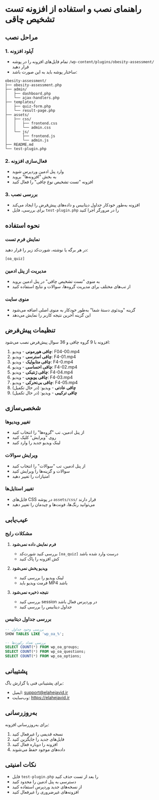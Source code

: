 # راهنمای نصب و استفاده از افزونه تست تشخیص چاقی

## مراحل نصب

### 1. آپلود افزونه
- تمام فایل‌های افزونه را در پوشه `/wp-content/plugins/obesity-assessment/` قرار دهید
- ساختار پوشه باید به این صورت باشد:
```
obesity-assessment/
├── obesity-assessment.php
├── admin/
│   ├── dashboard.php
│   └── ajax-handlers.php
├── templates/
│   ├── quiz-form.php
│   └── result-page.php
├── assets/
│   ├── css/
│   │   ├── frontend.css
│   │   └── admin.css
│   └── js/
│       ├── frontend.js
│       └── admin.js
├── README.md
└── test-plugin.php
```

### 2. فعال‌سازی افزونه
- وارد پنل ادمین وردپرس شوید
- به بخش "افزونه‌ها" بروید
- افزونه "تست تشخیص نوع چاقی" را فعال کنید

### 3. بررسی نصب
- افزونه به‌طور خودکار جداول دیتابیس و داده‌های پیش‌فرض را ایجاد می‌کند
- برای بررسی، فایل `test-plugin.php` را در مرورگر اجرا کنید

## نحوه استفاده

### نمایش فرم تست
در هر برگه یا نوشته، شورت‌کد زیر را قرار دهید:
```
[oa_quiz]
```

### مدیریت از پنل ادمین
- به منوی "تست تشخیص چاقی" در پنل ادمین بروید
- از تب‌های مختلف برای مدیریت گروه‌ها، سوالات و نتایج استفاده کنید

### منوی سایت
- گزینه "ویدئوی دستهٔ شما" به‌طور خودکار به منوی اصلی اضافه می‌شود
- این گزینه آخرین نتیجه کاربر را نمایش می‌دهد

## تنظیمات پیش‌فرض

افزونه با 9 گروه چاقی و 36 سوال پیش‌فرض نصب می‌شود:

1. **چاقی هورمونی** - ویدیو: F04-00.mp4
2. **چاقی استرسی** - ویدیو: F4-01.mp4  
3. **چاقی متابولیک** - ویدیو: F4-0.mp4
4. **چاقی احساسی** - ویدیو: F4-02.mp4
5. **چاقی ژنتیکی** - ویدیو: F4-04.mp4
6. **چاقی یویویی** - ویدیو: F4-03.mp4
7. **چاقی بی‌تحرکی** - ویدیو: F4-05.mp4
8. **چاقی عادتی** - ویدیو: (در حال تکمیل)
9. **چاقی ترکیبی** - ویدیو: (در حال تکمیل)

## شخصی‌سازی

### تغییر ویدیوها
- از پنل ادمین، تب "گروه‌ها" را انتخاب کنید
- روی "ویرایش" کلیک کنید
- لینک ویدیو جدید را وارد کنید

### ویرایش سوالات
- از پنل ادمین، تب "سوالات" را انتخاب کنید
- سوالات و گزینه‌ها را ویرایش کنید
- امتیازات را تغییر دهید

### تغییر استایل‌ها
- فایل‌های CSS در پوشه `assets/css/` قرار دارند
- می‌توانید رنگ‌ها، فونت‌ها و چیدمان را تغییر دهید

## عیب‌یابی

### مشکلات رایج

1. **فرم نمایش داده نمی‌شود**
   - بررسی کنید شورت‌کد `[oa_quiz]` درست وارد شده باشد
   - کش افزونه را پاک کنید

2. **ویدیو پخش نمی‌شود**
   - لینک ویدیو را بررسی کنید
   - فرمت ویدیو باید MP4 باشد

3. **نتیجه ذخیره نمی‌شود**
   - بررسی کنید session در وردپرس فعال باشد
   - جداول دیتابیس را بررسی کنید

### بررسی جداول دیتابیس
```sql
-- بررسی وجود جداول
SHOW TABLES LIKE 'wp_oa_%';

-- بررسی تعداد رکوردها
SELECT COUNT(*) FROM wp_oa_groups;
SELECT COUNT(*) FROM wp_oa_questions;
SELECT COUNT(*) FROM wp_oa_options;
```

## پشتیبانی

برای پشتیبانی فنی یا گزارش باگ:
- ایمیل: support@elahejavid.ir
- وب‌سایت: https://elahejavid.ir

## به‌روزرسانی

برای به‌روزرسانی افزونه:
1. نسخه قدیمی را غیرفعال کنید
2. فایل‌های جدید را جایگزین کنید
3. افزونه را دوباره فعال کنید
4. داده‌های موجود حفظ می‌شوند

## نکات امنیتی

- فایل `test-plugin.php` را بعد از تست حذف کنید
- دسترسی به پنل ادمین را محدود کنید
- از نسخه‌های جدید وردپرس استفاده کنید
- افزونه‌های غیرضروری را غیرفعال کنید

